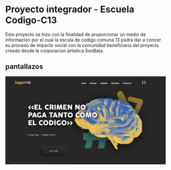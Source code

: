 # Proyecto integrador - Escuela Codigo-C13

Este proyecto se hizo con la finalidad de proporcionar un medio de informacion por el cual la escula de codigo comuna 13 podra dar a concer su proceso de impacto social con la comunidad beneficiaria del proyecto creado desde la corporacion artistica SonBata.
## pantallazos

![App Screenshot](./PROCESO/Inicio%20%231.png)
